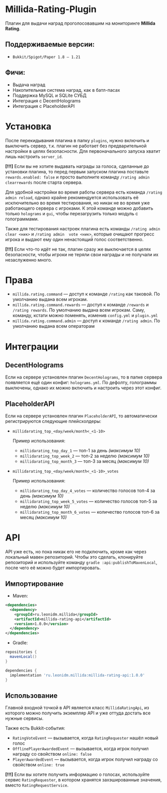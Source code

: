 # Millida-Rating-Plugin

Плагин для выдачи наград проголосовавшим на мониторинге <b>Millida Rating</b>.

## Поддерживаемые версии:
* `Bukkit/Spigot/Paper 1.8 — 1.21`

## Фичи:
* Выдача наград
* Накопительная система наград, как в батл-пасах
* Поддержка MySQL и SQLite СУБД
* Интеграция с DecentHolograms
* Интеграция с PlaceholderAPI

# Установка

После перекидывания плагина в папку `plugins`, нужно включить и выключить сервер, т.к. плагин не работает без
предварительной настройки в целях безопасности. Для первоначального запуска хватит лишь настроить `server_id`.

**[!!!]** Если вы не хотите выдавать награды за голоса, сделанные до установки плагина, то перед первым запуском
плагина поставьте `rewards.enabled: false` и просто выполните команду `/rating admin clearrewards` после старта
сервера.

Для удобной настройки во время работы сервера есть команда `/rating admin reload`, однако крайне рекомендуется
использовать её исключительно во время тестирования, но никак не во время уже работающего сервера с игроками.
К этой команде можно добавить только `holograms` и `gui`, чтобы перезагрузить только модуль с голограммами.

Также для тестирования настроек плагина есть команды `/rating admin clear <ник>` и `/rating admin 
vote <ник>`, которые очищают прогресс игрока и выдают ему один ненастоящий голос соответственно.

**[!!!]** Если что-то идёт не так, плагин сразу же выключается в целях безопасности, чтобы игроки не теряли свои награды
и не получали их незаслуженно много.

# Права

* `millida.rating.command` — доступ к команде `/rating` как таковой. По умолчанию выдана всем игрокам.
* `millida.rating.command.rewards` — доступ к команде `/rewards` и `/rating rewards`. По умолчанию выдана всем игрокам.
Саму, команду, кстати можно поменять, изменив `config.yml` и `plugin.yml`
* `millida.rating.command.admin` — доступ к команде `/rating admin`. По умолчанию выдана всем операторам
# Интеграции

## DecentHolograms

Если на сервере установлен плагин `DecentHolograms`, то в папке сервера появляется ещё один конфиг: `holograms.yml`.
По дефолту, голограммы выключены, однако их можно включить и настроить через этот конфиг.

## PlaceholderAPI

Если на сервере установлен плагин `PlaceholderAPI`, то автоматически регистрируются следующие плейсхолдеры:

* `millidarating_top_<day/week/month<_<1-10>`

  Пример использования:
  * `millidarating_top_day_1` — топ-1 за день *(максимум 10)*
  * `millidarating_top_week_2` — топ-2 за неделю *(максимум 10)*
  * `millidarating_top_month_3` — топ-3 за месяц *(максимум 10)*

* `millidarating_top_<day/week/month<_<1-10>_votes`

  Пример использования:
  * `millidarating_top_day_4_votes` — количество голосов топ-4 за день *(максимум 10)*
  * `millidarating_top_week_5_votes` — количество голосов топ-5 за неделю *(максимум 10)*
  * `millidarating_top_month_6_votes` — количество голосов топ-6 за месяц *(максимум 10)*


# API

API уже есть, но пока никак его не подключить, кроме как через локальный мавен репозиторий. Чтобы это сделать,
клонируйте репозиторий и используйте команду `gradle :api:publishToMavenLocal`, после чего её можно будет импортировать.

## Импортирование
* Maven:
```xml
<dependencies>
  <dependency>
    <groupId>ru.leonidm.millida</groupId>
    <artifactId>millida-rating-api</artifactId>
    <version>1.0.0</version>
  </dependency>
</dependencies>
```

* Gradle:
```groovy
repositories {
  mavenLocal()
}

dependencies {
  implementation 'ru.leonidm.millida:millida-rating-api:1.0.0'
}
```

## Использование

Главной входной точкой в API является класс `MillidaRatingApi`, из которого можно получить экземпляр API
и уже оттуда достать все нужные сервисы.

Также есть Bukkit-события:
* `RatingVoteEvent` — вызывается, когда `RatingRequester` нашёл новый голос
* `OfflinePlayerAwardedEvent` — вызывается, когда игрок получил награду со свойством `online: false`
* `PlayerAwardedEvent` — вызывается, когда игрок получил награду со свойством `online: true`

**[!!!]** Если вы хотите получить информацию о голосах, используйте сервис `RatingRequester`, в котором
хранятся захэшированные значения, вместо `RatingRequestService`.
